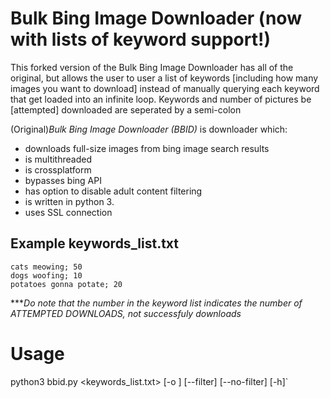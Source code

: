 Bulk Bing Image Downloader (now with lists of keyword support!)
==========================
This forked version of the Bulk Bing Image Downloader has all of the original, but allows the user to user a list of keywords [including how many images you want to download] instead of manually querying each keyword that get loaded into an infinite loop. Keywords and number of pictures be [attempted] downloaded are seperated by a semi-colon

(Original)*Bulk Bing Image Downloader (BBID)* is downloader which:
- downloads full-size images from bing image search results
- is multithreaded
- is crossplatform
- bypasses bing API
- has option to disable adult content filtering
- is written in python 3.
- uses SSL connection

## Example keywords_list.txt
	cats meowing; 50
	dogs woofing; 10
	potatoes gonna potate; 20

****Do note that the number in the keyword list indicates the number of ATTEMPTED DOWNLOADS, not successfuly downloads*

Usage
=====
python3 bbid.py <keywords_list.txt> [-o <output directory=./bing>] [--filter] [--no-filter] [-h]`
